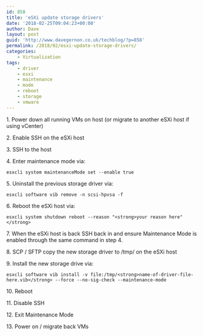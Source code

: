 ```yaml
---
id: 858
title: 'eSXi update storage drivers'
date: '2018-02-25T09:04:23+00:00'
author: Dave
layout: post
guid: 'http://www.davegernon.co.uk/techblog/?p=858'
permalink: /2018/02/esxi-update-storage-drivers/
categories:
    - Virtualization
tags:
    - driver
    - esxi
    - maintenance
    - mode
    - reboot
    - storage
    - vmware
---
```


1\. Power down all running VMs on host (or migrate to another eSXi host if using vCenter)

2\. Enable SSH on the eSXi host

3\. SSH to the host

4\. Enter maintenance mode via:

```
esxcli system maintenanceMode set --enable true
```

5\. Uninstall the previous storage driver via:

```
esxcli software vib remove -n scsi-hpvsa -f
```

6\. Reboot the eSXi host via:

```
esxcli system shutdown reboot --reason "<strong>your reason here" </strong>
```

7\. When the eSXi host is back SSH back in and ensure Maintenance Mode is enabled through the same command in step 4.

8\. SCP / SFTP copy the new storage driver to /tmp/ on the eSXi host

9\. Install the new storage drive via:

```
esxcli software vib install -v file:/tmp/<strong>name-of-driver-file-here.vib</strong> --force --no-sig-check --maintenance-mode
```

10\. Reboot

11\. Disable SSH

12\. Exit Maintenance Mode

13\. Power on / migrate back VMs